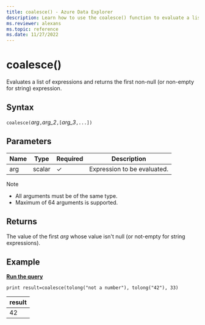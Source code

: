 ```yaml
---
title: coalesce() - Azure Data Explorer
description: Learn how to use the coalesce() function to evaluate a list of expressions to return the first non-null expression.
ms.reviewer: alexans
ms.topic: reference
ms.date: 11/27/2022
---
```

# coalesce()

Evaluates a list of expressions and returns the first non-null (or non-empty for string) expression.

## Syntax

`coalesce(`*arg*`,`*arg_2*`,[`*arg_3*`,...])`

## Parameters

| Name | Type | Required | Description |
|--|--|--|--|
| arg | scalar | &check; | Expression to be evaluated.|

> [!NOTE]
>
> * All arguments must be of the same type.
> * Maximum of 64 arguments is supported.

## Returns

The value of the first *arg* whose value isn't null (or not-empty for string expressions).

## Example

[**Run the query**](https://dataexplorer.azure.com/clusters/help/databases/SampleLogs?query=H4sIAAAAAAAAAysoyswrUShKLS7NKbFNzk/MSS1OTtUoyc/Jz0vXUMrLL1FIVMgrzU1KLVLS1FGAiZsYgXjGxpoA2oxMXz8AAAA=)

```kusto
print result=coalesce(tolong("not a number"), tolong("42"), 33)
```

|result|
|---|
|42|
